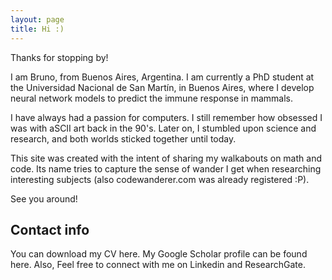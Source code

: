 ```yaml
---
layout: page
title: Hi :)
---
```


Thanks for stopping by!

I am Bruno, from Buenos Aires, Argentina. I am currently a PhD student at the Universidad Nacional de San Martín, in Buenos Aires, where I develop neural network models to predict the immune response in mammals.

I have always had a passion for computers. I still remember how obsessed I was with aSCII art back in the 90's. Later on, I stumbled upon science and research, and both worlds sticked together until today.

This site was created with the intent of sharing my walkabouts on math and code. Its name tries to capture the sense of wander I get when researching interesting subjects (also codewanderer.com was already registered :P).

See you around!

## Contact info
You can download my CV here. My Google Scholar profile can be found here. Also, Feel free to connect with me on Linkedin and ResearchGate.

